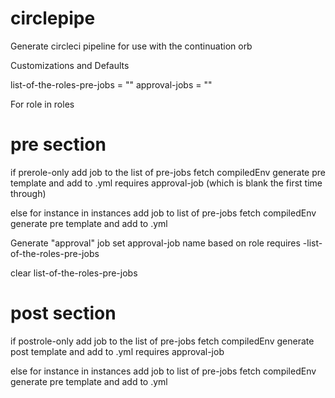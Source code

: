 # circlepipe
Generate circleci pipeline for use with the continuation orb



Customizations and Defaults


list-of-the-roles-pre-jobs = ""
approval-jobs = ""

For role in roles


  # pre section
  if prerole-only
    add job to the list of pre-jobs
    fetch compiledEnv
    generate pre template and add to .yml
    requires approval-job  (which is blank the first time through)

  else
    for instance in instances
      add job to list of pre-jobs
      fetch compiledEnv
      generate pre template and add to .yml

  Generate "approval" job
    set approval-job name based on role
    requires -list-of-the-roles-pre-jobs

  clear list-of-the-roles-pre-jobs

  # post section
  if postrole-only
    add job to the list of pre-jobs
    fetch compiledEnv
    generate post template and add to .yml
    requires approval-job

  else
    for instance in instances
      add job to list of pre-jobs
      fetch compiledEnv
      generate pre template and add to .yml
